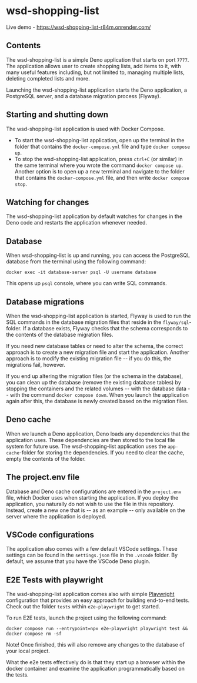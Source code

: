 # wsd-shopping-list

Live demo - https://wsd-shopping-list-r84m.onrender.com/

## Contents

The wsd-shopping-list is a simple Deno application that starts on port `7777`.
The application allows user to create shopping lists, add items to it, with many
useful features including, but not limited to, managing multiple lists, deleting
completed lists and more.

Launching the wsd-shopping-list application starts the Deno application, a
PostgreSQL server, and a database migration process (Flyway).

## Starting and shutting down

The wsd-shopping-list application is used with Docker Compose.

- To start the wsd-shopping-list application, open up the terminal in the folder
  that contains the `docker-compose.yml` file and type `docker compose up`.
- To stop the wsd-shopping-list application, press `ctrl+C` (or similar) in the
  same terminal where you wrote the command `docker compose up`. Another option
  is to open up a new terminal and navigate to the folder that contains the
  `docker-compose.yml` file, and then write `docker compose stop`.

## Watching for changes

The wsd-shopping-list application by default watches for changes in the Deno
code and restarts the application whenever needed.

## Database

When wsd-shopping-list is up and running, you can access the PostgreSQL database
from the terminal using the following command:

```
docker exec -it database-server psql -U username database
```

This opens up `psql` console, where you can write SQL commands.

## Database migrations

When the wsd-shopping-list application is started, Flyway is used to run the SQL
commands in the database migration files that reside in the `flyway/sql`-folder.
If a database exists, Flyway checks that the schema corresponds to the contents
of the database migration files.

If you need new database tables or need to alter the schema, the correct
approach is to create a new migration file and start the application. Another
approach is to modify the existing migration file -- if you do this, the
migrations fail, however.

If you end up altering the migration files (or the schema in the database), you
can clean up the database (remove the existing database tables) by stopping the
containers and the related volumes -- with the database data -- with the command
`docker compose down`. When you launch the application again after this, the
database is newly created based on the migration files.

## Deno cache

When we launch a Deno application, Deno loads any dependencies that the
application uses. These dependencies are then stored to the local file system
for future use. The wsd-shopping-list application uses the `app-cache`-folder
for storing the dependencies. If you need to clear the cache, empty the contents
of the folder.

## The project.env file

Database and Deno cache configurations are entered in the `project.env` file,
which Docker uses when starting the application. If you deploy the application,
you naturally do not wish to use the file in this repository. Instead, create a
new one that is -- as an example -- only available on the server where the
application is deployed.

## VSCode configurations

The application also comes with a few default VSCode settings. These settings
can be found in the `settings.json` file in the `.vscode` folder. By default, we
assume that you have the VSCode Deno plugin.

## E2E Tests with playwright

The wsd-shopping-list application comes also with simple
[Playwright](https://playwright.dev/) configuration that provides an easy
approach for building end-to-end tests. Check out the folder `tests` within
`e2e-playwright` to get started.

To run E2E tests, launch the project using the following command:

```
docker compose run --entrypoint=npx e2e-playwright playwright test && docker compose rm -sf
```

Note! Once finished, this will also remove any changes to the database of your
local project.

What the e2e tests effectively do is that they start up a browser within the
docker container and examine the application programmatically based on the
tests.
